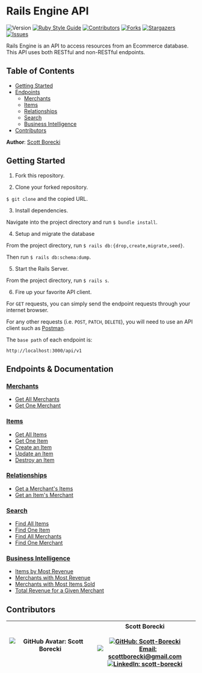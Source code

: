 # Rails Engine API

![Version][version-badge]
[![Ruby Style Guide][rubocop-badge]][rubocop-url]
[![Contributors][contributors-badge]][contributors-url]
[![Forks][forks-badge]][forks-url]
[![Stargazers][stars-badge]][stars-url]
[![Issues][issues-badge]][issues-url]

Rails Engine is an API to access resources from an Ecommerce database.  This API uses both RESTful and non-RESTful endpoints.

## Table of Contents

- [Getting Started](#getting-started)
- [Endpoints](#endpoints-documentation)
  - [Merchants](#merchants)
  - [Items](#items)
  - [Relationships](#relationships)
  - [Search](#search)
  - [Business Intelligence](#business-intelligence)
- [Contributors](#contributors)

**Author**: [Scott Borecki](https://github.com/scott-borecki)

## Getting Started

1. Fork this repository.

2. Clone your forked repository.

  `$ git clone` and the copied URL.

3. Install dependencies.

  Navigate into the project directory and run `$ bundle install`.

4. Setup and migrate the database

  From the project directory, run `$ rails db:{drop,create,migrate,seed}`.

  Then run `$ rails db:schema:dump`.

5. Start the Rails Server.

  From the project directory, run `$ rails s`.

6. Fire up your favorite API client.

  For `GET` requests, you can simply send the endpoint requests through your internet browser.  

  For any other requests (i.e. `POST`, `PATCH`, `DELETE`), you will need to use an API client such as [Postman][postman-url].

  The `base path` of each endpoint is:

  ```
  http://localhost:3000/api/v1
  ```

## Endpoints & Documentation

### [Merchants](/doc/merchants_endpoints.md)

- [Get All Merchants](/doc/merchants_endpoints.md#get-all-merchants)
- [Get One Merchant](/doc/merchants_endpoints.md#get-one-merchant)

### [Items](/doc/items_endpoints.md)

- [Get All Items](/doc/items_endpoints.md#get-all-items)
- [Get One Item](/doc/items_endpoints.md#get-one-item)
- [Create an Item](/doc/items_endpoints.md#create-an-item)
- [Update an Item](/doc/items_endpoints.md#update-an-item)
- [Destroy an Item](/doc/items_endpoints.md#delete-an-item)

### [Relationships](/doc/relationship_endpoints.md)

- [Get a Merchant's Items](/doc/relationship_endpoints.md#get-a-merchants-items)
- [Get an Item's Merchant](/doc/relationship_endpoints.md#get-an-items-merchant)

### [Search](/doc/search_endpoints.md)

- [Find All Items](/doc/search_endpoints.md#find-all-items)
- [Find One Item](/doc/search_endpoints.md#find-one-item)
- [Find All Merchants](/doc/search_endpoints.md#find-all-merchants)
- [Find One Merchant](/doc/search_endpoints.md#find-one-merchant)

### [Business Intelligence](/doc/business_intelligence_endpoints.md)

- [Items by Most Revenue](/doc/business_intelligence_endpoints.md#get-items-with-most-revenue)
- [Merchants with Most Revenue](/doc/business_intelligence_endpoints.md#get-merchants-with-most-revenue)
- [Merchants with Most Items Sold](/doc/business_intelligence_endpoints.md#get-merchants-with-most-items-sold)
- [Total Revenue for a Given Merchant](/doc/business_intelligence_endpoints.md#get-total-revenue-for-a-merchant)

## Contributors

| ![GitHub Avatar: Scott Borecki][github-avatar] | Scott Borecki<br><br>[![GitHub: Scott-Borecki][github-follow-badge]][GitHub]<br>[![Email: scottborecki@gmail.com][gmail-badge]][gmail]<br>[![LinkedIn: scott-borecki][linkedin-badge]][LinkedIn]<br> |
|-|-|

<!-- Top Level Badges and Links -->
[rubocop-badge]: https://img.shields.io/badge/code_style-rubocop-brightgreen.svg?style=flat-square
[rubocop-url]: https://github.com/rubocop/rubocop
[version-badge]: https://img.shields.io/badge/API_version-V1-or.svg?&style=flat-square&logoColor=white
[contributors-badge]: https://img.shields.io/github/contributors/scott-borecki/rails-engine.svg?style=flat-square
[contributors-url]: https://github.com/scott-borecki/rails-engine/graphs/contributors
[forks-badge]: https://img.shields.io/github/forks/scott-borecki/rails-engine.svg?style=flat-square
[forks-url]: https://github.com/scott-borecki/rails-engine/network/members
[stars-badge]: https://img.shields.io/github/stars/scott-borecki/rails-engine.svg?style=flat-square
[stars-url]: https://github.com/scott-borecki/rails-engine/stargazers
[issues-badge]: https://img.shields.io/github/issues/scott-borecki/rails-engine.svg?style=flat-square
[issues-url]: https://github.com/scott-borecki/rails-engine/issues

<!-- Links -->
[Repository]: https://github.com/Scott-Borecki/rails-engine
[GitHub]: https://github.com/scott-borecki
[gmail]: mailto:scottborecki@gmail.com
[LinkedIn]: https://www.linkedin.com/in/scott-borecki/
[postman-url]: https://www.postman.com/

<!-- Badges -->
[github-follow-badge]: https://img.shields.io/github/followers/scott-borecki?label=follow&style=social
[gmail-badge]: https://img.shields.io/badge/gmail-scottborecki@gmail.com-green?style=flat&logo=gmail&logoColor=white&color=white&labelColor=EA4335
[linkedin-badge]: https://img.shields.io/badge/Scott--Borecki-%23OpenToWork-green?style=flat&logo=Linkedin&logoColor=white&color=success&labelColor=0A66C2

<!-- Images -->
[github-avatar]: https://avatars.githubusercontent.com/u/79381792?s=100
